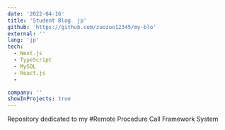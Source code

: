 ```yaml
---
date: '2022-04-16'
title: 'Student Blog  jp'
github: 'https://github.com/zuozuo12345/my-blo'
external: ''
lang: 'jp'
tech:
  - Next.js
  - TypeScript
  - MySQL
  - React.js
  - 

company: ''
showInProjects: true
---
```

Repository dedicated to my #Remote Procedure Call Framework System

